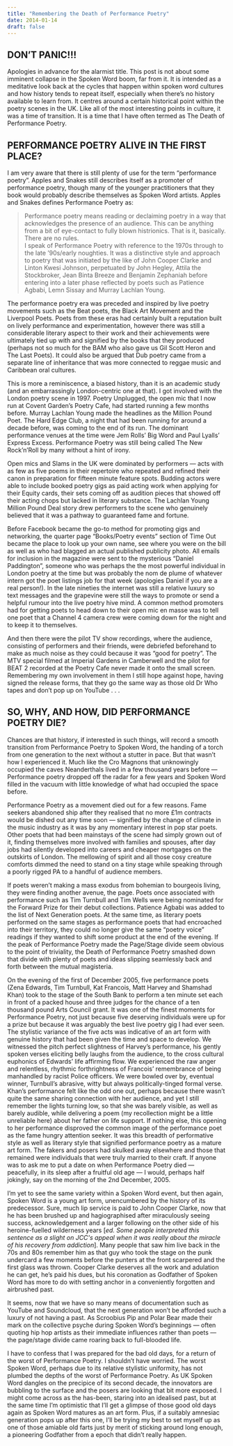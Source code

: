 ```yaml
---
title: "Remembering the Death of Performance Poetry"
date: 2014-01-14
draft: false
---
```


## DON’T PANIC!!!

Apologies in advance for the alarmist title. This post is not about some imminent collapse in the Spoken Word boom, far from it. It is intended as a meditative look back at the cycles that happen within spoken word cultures and how history tends to repeat itself, especially when there’s no history available to learn from. It centres around a certain historical point within the poetry scenes in the UK. Like all of the most interesting points in culture, it was a time of transition. It is a time that I have often termed as The Death of Performance Poetry.

## PERFORMANCE POETRY ALIVE IN THE FIRST PLACE?

I am very aware that there is still plenty of use for the term “performance poetry”. Apples and Snakes still describes itself as a promoter of performance poetry, though many of the younger practitioners that they book would probably describe themselves as Spoken Word artists. Apples and Snakes defines Performance Poetry as:

> Performance poetry means reading or declaiming poetry in a way that acknowledges the presence of an audience. This can be anything from a bit of eye-contact to fully blown histrionics. That is it, basically. There are no rules.  
I speak of Performance Poetry with reference to the 1970s through to the late ’90s/early noughties. It was a distinctive style and approach to poetry that was initiated by the like of John Cooper Clarke and Linton Kwesi Johnson, perpetuated by John Hegley, Attila the Stockbroker, Jean Binta Breeze and Benjamin Zephaniah before entering into a later phase reflected by poets such as Patience Agbabi, Lemn Sissay and Murray Lachlan Young.

The performance poetry era was preceded and inspired by live poetry movements such as the Beat poets, the Black Art Movement and the Liverpool Poets. Poets from these eras had certainly built a reputation built on lively performance and experimentation, however there was still a considerable literary aspect to their work and their achievements were ultimately tied up with and signified by the books that they produced (perhaps not so much for the BAM who also gave us Gil Scott Heron and The Last Poets). It could also be argued that Dub poetry came from a separate line of inheritance that was more connected to reggae music and Caribbean oral cultures.

This is more a reminiscence, a biased history, than it is an academic study (and an embarrassingly London-centric one at that). I got involved with the London poetry scene in 1997. Poetry Unplugged, the open mic that I now run at Covent Garden’s Poetry Cafe, had started running a few months before. Murray Lachlan Young made the headlines as the Million Pound Poet. The Hard Edge Club, a night that had been running for around a decade before, was coming to the end of its run. The dominant performance venues at the time were Jem Rolls’ Big Word and Paul Lyalls’ Express Excess. Performance Poetry was still being called The New Rock’n’Roll by many without a hint of irony.

Open mics and Slams in the UK were dominated by performers — acts with as few as five poems in their repertoire who repeated and refined their canon in preparation for fifteen minute feature spots. Budding actors were able to include booked poetry gigs as paid acting work when applying for their Equity cards, their sets coming off as audition pieces that showed off their acting chops but lacked in literary substance. The Lachlan Young Million Pound Deal story drew performers to the scene who genuinely believed that it was a pathway to guaranteed fame and fortune.

Before Facebook became the go-to method for promoting gigs and networking, the quarter page “Books/Poetry events” section of Time Out became the place to look up your own name, see where you were on the bill as well as who had blagged an actual published publicity photo. All emails for inclusion in the magazine were sent to the mysterious “Daniel Paddington”, someone who was perhaps the the most powerful individual in London poetry at the time but was probably the nom de plume of whatever intern got the poet listings job for that week (apologies Daniel if you are a real person!). In the late nineties the internet was still a relative luxury so text messages and the grapevine were still the ways to promote or send a helpful rumour into the live poetry hive mind. A common method promoters had for getting poets to head down to their open mic en masse was to tell one poet that a Channel 4 camera crew were coming down for the night and to keep it to themselves.

And then there were the pilot TV show recordings, where the audience, consisting of performers and their friends, were debriefed beforehand to make as much noise as they could because it was “good for poetry”. The MTV special filmed at Imperial Gardens in Camberwell and the pilot for BEAT 2 recorded at the Poetry Cafe never made it onto the small screen. Remembering my own involvement in them I still hope against hope, having signed the release forms, that they go the same way as those old Dr Who tapes and don’t pop up on YouTube . . .

## SO, WHY, AND HOW, DID PERFORMANCE POETRY DIE?

Chances are that history, if interested in such things, will record a smooth transition from Performance Poetry to Spoken Word, the handing of a torch from one generation to the next without a stutter in pace. But that wasn’t how I experienced it. Much like the Cro Magnons that unknowingly occupied the caves Neanderthals lived in a few thousand years before — Performance poetry dropped off the radar for a few years and Spoken Word filled in the vacuum with little knowledge of what had occupied the space before.

Performance Poetry as a movement died out for a few reasons. Fame seekers abandoned ship after they realised that no more £1m contracts would be dished out any time soon — signified by the change of climate in the music industry as it was by any momentary interest in pop star poets. Other poets that had been mainstays of the scene had simply grown out of it, finding themselves more involved with families and spouses, after day jobs had silently developed into careers and cheaper mortgages on the outskirts of London. The mellowing of spirit and all those cosy creature comforts dimmed the need to stand on a tiny stage while speaking through a poorly rigged PA to a handful of audience members.

If poets weren’t making a mass exodus from bohemian to bourgeois living, they were finding another avenue, the page. Poets once associated with performance such as Tim Turnbull and Tim Wells were being nominated for the Forward Prize for their debut collections. Patience Agbabi was added to the list of Next Generation poets. At the same time, as literary poets performed on the same stages as performance poets that had encroached into their territory, they could no longer give the same “poetry voice” readings if they wanted to shift some product at the end of the evening. If the peak of Performance Poetry made the Page/Stage divide seem obvious to the point of triviality, the Death of Performance Poetry smashed down that divide with plenty of poets and ideas slipping seamlessly back and forth between the mutual magisteria.

On the evening of the first of December 2005, five performance poets (Zena Edwards, Tim Turnbull, Kat Francois, Matt Harvey and Shamshad Khan) took to the stage of the South Bank to perform a ten minute set each in front of a packed house and three judges for the chance of a ten thousand pound Arts Council grant. It was one of the finest moments for Performance Poetry, not just because five deserving individuals were up for a prize but because it was arguably the best live poetry gig I had ever seen. The stylistic variance of the five acts was indicative of an art form with genuine history that had been given the time and space to develop. We witnessed the pitch perfect slightness of Harvey’s performance, his gently spoken verses eliciting belly laughs from the audience, to the cross cultural euphonics of Edwards’ life affirming flow. We experienced the raw anger and relentless, rhythmic forthrightness of Francois’ remembrance of being manhandled by racist Police officers. We were bowled over by, eventual winner, Turnbull’s abrasive, witty but always politically-tinged formal verse. Khan’s performance felt like the odd one out, perhaps because there wasn’t quite the same sharing connection with her audience, and yet I still remember the lights turning low, so that she was barely visible, as well as barely audible, while delivering a poem (my recollection might be a little unreliable here) about her father on life support. If nothing else, this opening to her performance disproved the common image of the performance poet as the fame hungry attention seeker.
It was this breadth of performative style as well as literary style that signified performance poetry as a mature art form. The fakers and posers had skulked away elsewhere and those that remained were individuals that were truly married to their craft. If anyone was to ask me to put a date on when Performance Poetry died — peacefully, in its sleep after a fruitful old age — I would, perhaps half jokingly, say on the morning of the 2nd December, 2005.

I’m yet to see the same variety within a Spoken Word event, but then again, Spoken Word is a young art form, unencumbered by the history of its predecessor. Sure, much lip service is paid to John Cooper Clarke, now that he has been brushed up and hagiographised after miraculously seeing success, acknowledgement and a larger following on the other side of his heroine-fuelled wilderness years [*ed. Some people interpreted this sentence as a slight on JCC's appeal when it was really about the miracle of his recovery from addiction*]. Many people that saw him live back in the 70s and 80s remember him as that guy who took the stage on the punk undercard a few moments before the punters at the front scarpered and the first glass was thrown. Cooper Clarke deserves all the work and adulation he can get, he’s paid his dues, but his coronation as Godfather of Spoken Word has more to do with setting anchor in a conveniently forgotten and airbrushed past.

It seems, now that we have so many means of documentation such as YouTube and Soundcloud, that the next generation won’t be afforded such a luxury of not having a past. As Scroobius Pip and Polar Bear made their mark on the collective psyche during Spoken Word’s beginnings — often quoting hip hop artists as their immediate influences rather than poets — the page/stage divide came roaring back to full-blooded life.

I have to confess that I was prepared for the bad old days, for a return of the worst of Performance Poetry. I shouldn’t have worried. The worst Spoken Word, perhaps due to its relative stylistic uniformity, has not plumbed the depths of the worst of Performance Poetry. As UK Spoken Word dangles on the precipice of its second decade, the innovators are bubbling to the surface and the posers are looking that bit more exposed. I might come across as the has-been, staring into an idealised past, but at the same time I’m optimistic that I’ll get a glimpse of those good old days again as Spoken Word matures as an art form. Plus, if a suitably amnesiac generation pops up after this one, I’ll be trying my best to set myself up as one of those amiable old farts just by merit of sticking around long enough, a pioneering Godfather from a epoch that didn’t really happen.